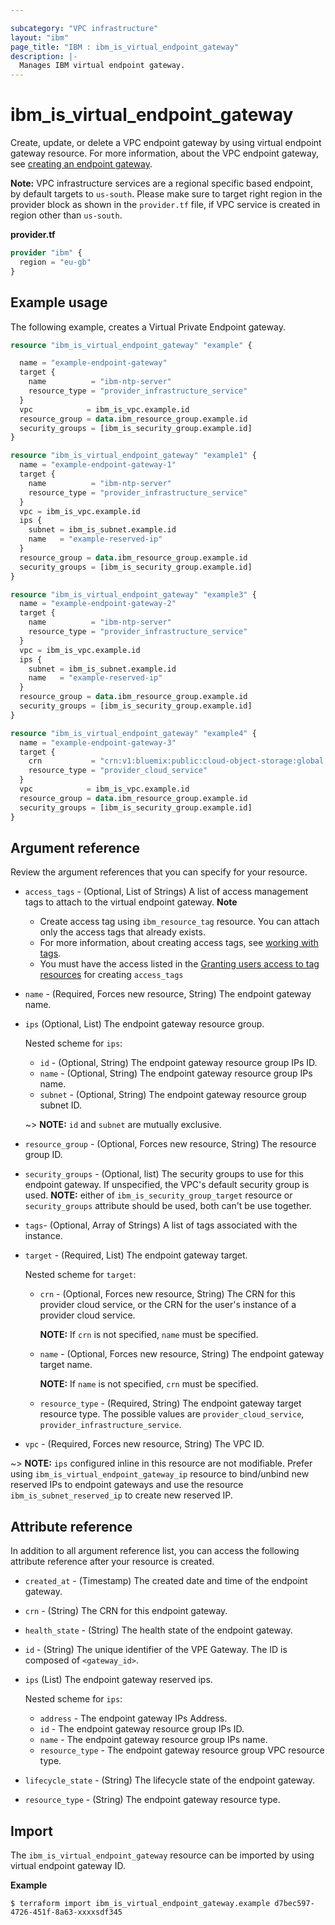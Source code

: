 ```yaml
---

subcategory: "VPC infrastructure"
layout: "ibm"
page_title: "IBM : ibm_is_virtual_endpoint_gateway"
description: |-
  Manages IBM virtual endpoint gateway.
---
```


# ibm_is_virtual_endpoint_gateway
Create, update, or delete a VPC endpoint gateway by using virtual endpoint gateway resource. For more information, about the VPC endpoint gateway, see [creating an endpoint gateway](https://cloud.ibm.com/docs/vpc?topic=vpc-ordering-endpoint-gateway).

**Note:** 
VPC infrastructure services are a regional specific based endpoint, by default targets to `us-south`. Please make sure to target right region in the provider block as shown in the `provider.tf` file, if VPC service is created in region other than `us-south`.

**provider.tf**

```terraform
provider "ibm" {
  region = "eu-gb"
}
```

## Example usage
The following example, creates a Virtual Private Endpoint gateway.

```terraform
resource "ibm_is_virtual_endpoint_gateway" "example" {

  name = "example-endpoint-gateway"
  target {
    name          = "ibm-ntp-server"
    resource_type = "provider_infrastructure_service"
  }
  vpc            = ibm_is_vpc.example.id
  resource_group = data.ibm_resource_group.example.id
  security_groups = [ibm_is_security_group.example.id]
}

resource "ibm_is_virtual_endpoint_gateway" "example1" {
  name = "example-endpoint-gateway-1"
  target {
    name          = "ibm-ntp-server"
    resource_type = "provider_infrastructure_service"
  }
  vpc = ibm_is_vpc.example.id
  ips {
    subnet = ibm_is_subnet.example.id
    name   = "example-reserved-ip"
  }
  resource_group = data.ibm_resource_group.example.id
  security_groups = [ibm_is_security_group.example.id]
}

resource "ibm_is_virtual_endpoint_gateway" "example3" {
  name = "example-endpoint-gateway-2"
  target {
    name          = "ibm-ntp-server"
    resource_type = "provider_infrastructure_service"
  }
  vpc = ibm_is_vpc.example.id
  ips {
    subnet = ibm_is_subnet.example.id
    name   = "example-reserved-ip"
  }
  resource_group = data.ibm_resource_group.example.id
  security_groups = [ibm_is_security_group.example.id]
}

resource "ibm_is_virtual_endpoint_gateway" "example4" {
  name = "example-endpoint-gateway-3"
  target {
    crn           = "crn:v1:bluemix:public:cloud-object-storage:global:::endpoint:s3.direct.mil01.cloud-object-storage.appdomain.cloud"
    resource_type = "provider_cloud_service"
  }
  vpc            = ibm_is_vpc.example.id
  resource_group = data.ibm_resource_group.example.id
  security_groups = [ibm_is_security_group.example.id]
}
```

## Argument reference
Review the argument references that you can specify for your resource. 
- `access_tags`  - (Optional, List of Strings) A list of access management tags to attach to the virtual endpoint gateway.
  **Note** 
  - Create access tag using `ibm_resource_tag` resource. You can attach only the access tags that already exists.
  - For more information, about creating access tags, see [working with tags](https://cloud.ibm.com/docs/account?topic=account-tag).
  - You must have the access listed in the [Granting users access to tag resources](https://cloud.ibm.com/docs/account?topic=account-access) for creating `access_tags`
- `name` - (Required, Forces new resource, String) The endpoint gateway name.
- `ips`  (Optional, List) The endpoint gateway resource group.

  Nested scheme for `ips`:
  - `id` - (Optional, String) The endpoint gateway resource group IPs ID.
  - `name` - (Optional, String) The endpoint gateway resource group IPs name.
  - `subnet` - (Optional, String) The endpoint gateway resource group subnet ID.
  
  ~> **NOTE:** `id` and `subnet` are mutually exclusive.

- `resource_group` - (Optional, Forces new resource, String) The resource group ID.
- `security_groups` - (Optional, list) The security groups to use for this endpoint gateway. If unspecified, the VPC's default security group is used.
  **NOTE:** either of `ibm_is_security_group_target` resource or `security_groups` attribute should be used, both can't be use together.
- `tags`- (Optional, Array of Strings) A list of tags associated with the instance.
- `target` - (Required, List) The endpoint gateway target.

  Nested scheme for `target`:
  - `crn` - (Optional, Forces new resource, String) The CRN for this provider cloud service, or the CRN for the user's instance of a provider cloud service.

    **NOTE:** If `crn` is not specified, `name` must be specified. 
  - `name` - (Optional, Forces new resource, String) The endpoint gateway target name.

    **NOTE:** If `name` is not specified, `crn` must be specified. 
  - `resource_type` - (Required, String) The endpoint gateway target resource type. The possible values are `provider_cloud_service`, `provider_infrastructure_service`.
- `vpc` - (Required, Forces new resource, String) The VPC ID.

~> **NOTE:** `ips` configured inline in this resource are not modifiable. Prefer using `ibm_is_virtual_endpoint_gateway_ip` resource to bind/unbind new reserved IPs to endpoint gateways and use the resource `ibm_is_subnet_reserved_ip` to create new reserved IP.

## Attribute reference
In addition to all argument reference list, you can access the following attribute reference after your resource is created.

- `created_at` - (Timestamp) The created date and time of the endpoint gateway.
- `crn` - (String) The CRN for this endpoint gateway.
- `health_state` - (String) The health state of the endpoint gateway.
- `id` - (String) The unique identifier of the VPE Gateway. The ID is composed of `<gateway_id>`.
- `ips`  (List) The endpoint gateway reserved ips.

  Nested scheme for `ips`:
  - `address` -  The endpoint gateway IPs Address.
  - `id` -  The endpoint gateway resource group IPs ID.
  - `name` -  The endpoint gateway resource group IPs name.
  - `resource_type` -  The endpoint gateway resource group VPC resource type.

- `lifecycle_state` - (String) The lifecycle state of the endpoint gateway.
- `resource_type` - (String) The endpoint gateway resource type.

## Import
The `ibm_is_virtual_endpoint_gateway` resource can be imported by using virtual endpoint gateway ID.

**Example**

```
$ terraform import ibm_is_virtual_endpoint_gateway.example d7bec597-4726-451f-8a63-xxxxsdf345
```

